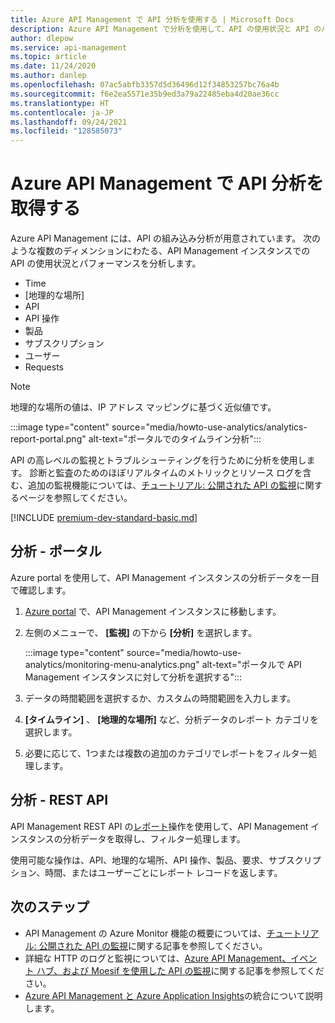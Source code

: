 ```yaml
---
title: Azure API Management で API 分析を使用する | Microsoft Docs
description: Azure API Management で分析を使用して、API の使用状況と API のパフォーマンスを理解し、分類することができます。
author: dlepow
ms.service: api-management
ms.topic: article
ms.date: 11/24/2020
ms.author: danlep
ms.openlocfilehash: 07ac5abfb3357d5d36496d12f34853257bc76a4b
ms.sourcegitcommit: f6e2ea5571e35b9ed3a79a22485eba4d20ae36cc
ms.translationtype: HT
ms.contentlocale: ja-JP
ms.lasthandoff: 09/24/2021
ms.locfileid: "128585073"
---
```

# <a name="get-api-analytics-in-azure-api-management"></a>Azure API Management で API 分析を取得する

Azure API Management には、API の組み込み分析が用意されています。 次のような複数のディメンションにわたる、API Management インスタンスでの API の使用状況とパフォーマンスを分析します。

* Time
* [地理的な場所]
* API
* API 操作
* 製品
* サブスクリプション
* ユーザー
* Requests

> [!NOTE]
> 地理的な場所の値は、IP アドレス マッピングに基づく近似値です。

:::image type="content" source="media/howto-use-analytics/analytics-report-portal.png" alt-text="ポータルでのタイムライン分析":::

API の高レベルの監視とトラブルシューティングを行うために分析を使用します。 診断と監査のためのほぼリアルタイムのメトリックとリソース ログを含む、追加の監視機能については、[チュートリアル: 公開された API の監視](api-management-howto-use-azure-monitor.md)に関するページを参照してください。

[!INCLUDE [premium-dev-standard-basic.md](../../includes/api-management-availability-premium-dev-standard-basic.md)]

## <a name="analytics---portal"></a>分析 - ポータル

Azure portal を使用して、API Management インスタンスの分析データを一目で確認します。

1. [Azure portal](https://portal.azure.com) で、API Management インスタンスに移動します。 
1. 左側のメニューで、 **[監視]** の下から **[分析]** を選択します。

    :::image type="content" source="media/howto-use-analytics/monitoring-menu-analytics.png" alt-text="ポータルで API Management インスタンスに対して分析を選択する":::  
1. データの時間範囲を選択するか、カスタムの時間範囲を入力します。
1. **[タイムライン]** 、 **[地理的な場所]** など、分析データのレポート カテゴリを選択します。
1. 必要に応じて、1つまたは複数の追加のカテゴリでレポートをフィルター処理します。

## <a name="analytics---rest-api"></a>分析 - REST API

API Management REST API の[レポート](/rest/api/apimanagement/2020-12-01/reports)操作を使用して、API Management インスタンスの分析データを取得し、フィルター処理します。

使用可能な操作は、API、地理的な場所、API 操作、製品、要求、サブスクリプション、時間、またはユーザーごとにレポート レコードを返します。

## <a name="next-steps"></a>次のステップ

* API Management の Azure Monitor 機能の概要については、[チュートリアル: 公開された API の監視](api-management-howto-use-azure-monitor.md)に関する記事を参照してください。
* 詳細な HTTP のログと監視については、[Azure API Management、イベント ハブ、および Moesif を使用した API の監視](api-management-log-to-eventhub-sample.md)に関する記事を参照してください。
* [Azure API Management と Azure Application Insights](api-management-howto-app-insights.md)の統合について説明します。

